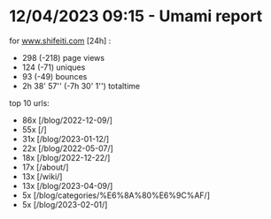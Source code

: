 # 12/04/2023 09:15 - Umami report
for www.shifeiti.com [24h] :

 - 298 (-218) page views
 - 124 (-71) uniques
 - 93 (-49) bounces
 - 2h 38' 57'' (-7h 30' 1'') totaltime


top 10 urls:
 - 86x [/blog/2022-12-09/]
 - 55x [/]
 - 31x [/blog/2023-01-12/]
 - 22x [/blog/2022-05-07/]
 - 18x [/blog/2022-12-22/]
 - 17x [/about/]
 - 13x [/wiki/]
 - 13x [/blog/2023-04-09/]
 - 5x [/blog/categories/%E6%8A%80%E6%9C%AF/]
 - 5x [/blog/2023-02-01/]


